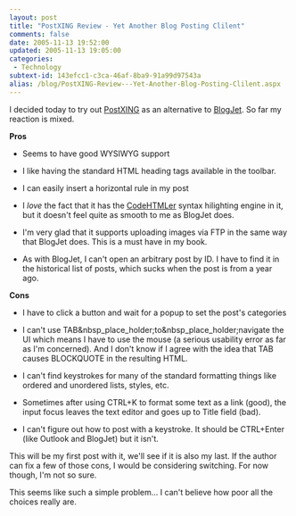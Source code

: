 ```yaml
---
layout: post
title: "PostXING Review - Yet Another Blog Posting Clilent"
comments: false
date: 2005-11-13 19:52:00
updated: 2005-11-13 19:05:00
categories:
 - Technology
subtext-id: 143efcc1-c3ca-46af-8ba9-91a99d97543a
alias: /blog/PostXING-Review---Yet-Another-Blog-Posting-Clilent.aspx
---
```



I decided today to try out [PostXING](http://projectdistributor.net/Projects/Project.aspx?projectId=12) as an alternative to [BlogJet](http://blogjet.com/). So far my reaction is mixed.

**Pros**

  * Seems to have good WYSIWYG support

  * I like having the standard HTML heading tags available in the toolbar.

  * I can easily insert a horizontal rule in my post

  * I _love_ the fact that it has the [CodeHTMLer](http://puzzleware.net/codehtmler/default.aspx) syntax hilighting engine in it, but it doesn't feel quite as smooth to me as BlogJet does.

  * I'm very glad that it supports uploading images via FTP in the same way that BlogJet does. This is a must have in my book.

  * As with BlogJet, I can't open an arbitrary post by ID. I have to find it in the historical list of posts, which sucks when the post is from a year ago.

**Cons**

  * I have to click a button and wait for a popup to set the post's categories

  * I can't use TAB&nbsp_place_holder;to&nbsp_place_holder;navigate the UI which means I have to use the mouse (a serious usability error as far as I'm concerned). And I don't know if I agree with the idea that TAB causes BLOCKQUOTE in the resulting HTML.

  * I can't find keystrokes for many of the standard formatting things like ordered and unordered lists, styles, etc.

  * Sometimes after using CTRL+K to format some text as a link (good), the input focus leaves the text editor and goes up to Title field (bad).

  * I can't figure out how to post with a keystroke. It should be CTRL+Enter (like Outlook and BlogJet) but it isn't.

This will be my first post with it, we'll see if it is also my last. If the author can fix a few of those cons, I would be considering switching. For now though, I'm not so sure.

This seems like such a simple problem... I can't believe how poor all the choices really are.
